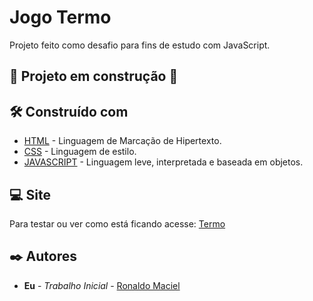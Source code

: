 # Jogo Termo
Projeto feito como desafio para fins de estudo com JavaScript.<br>

## :construction: Projeto em construção :construction:

## 🛠️ Construído com

* [HTML](https://developer.mozilla.org/pt-BR/docs/Web/HTML) - Linguagem de Marcação de Hipertexto.
* [CSS](https://developer.mozilla.org/pt-BR/docs/Web/CSS) - Linguagem de estilo.
* [JAVASCRIPT](https://developer.mozilla.org/pt-BR/docs/Web/JavaScript) - Linguagem leve, interpretada e baseada em objetos.

## 💻 Site
Para testar ou ver como está ficando acesse: [Termo](https://ronaldo3030.github.io/projeto-jogo-termo/)

## ✒️ Autores

* **Eu** - *Trabalho Inicial* - [Ronaldo Maciel](https://github.com/Ronaldo3030/)
